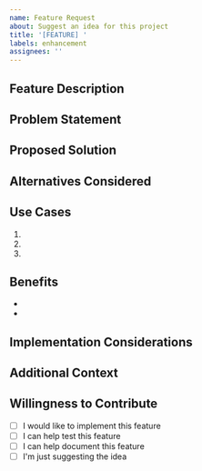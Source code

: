 ```yaml
---
name: Feature Request
about: Suggest an idea for this project
title: '[FEATURE] '
labels: enhancement
assignees: ''
---
```


## Feature Description

<!-- A clear and concise description of the feature you'd like to see -->

## Problem Statement

<!-- Is your feature request related to a problem? Please describe -->
<!-- Example: "I'm always frustrated when..." -->

## Proposed Solution

<!-- Describe the solution you'd like -->

## Alternatives Considered

<!-- Describe any alternative solutions or features you've considered -->

## Use Cases

<!-- Describe specific use cases for this feature -->

1.
2.
3.

## Benefits

<!-- What benefits would this feature provide? -->

-
-

## Implementation Considerations

<!-- Optional: If you have thoughts on implementation, share them here -->

<!-- Consider: -->
<!-- - Impact on existing functionality -->
<!-- - Complexity of implementation -->
<!-- - Performance implications -->
<!-- - Security considerations -->

## Additional Context

<!-- Add any other context, mockups, or examples about the feature request here -->

## Willingness to Contribute

<!-- Would you be willing to work on this feature? -->

- [ ] I would like to implement this feature
- [ ] I can help test this feature
- [ ] I can help document this feature
- [ ] I'm just suggesting the idea
